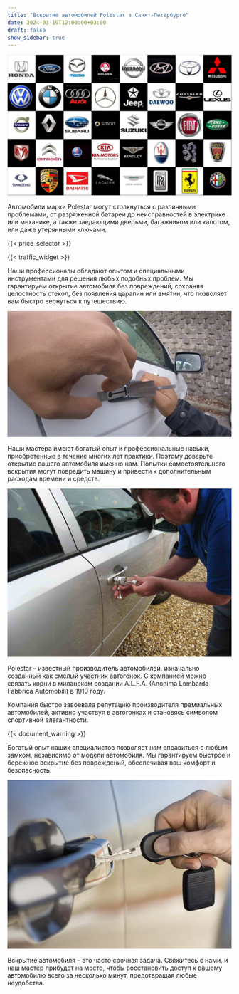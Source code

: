 ```yaml
---
title: "Вскрытие автомобилей Polestar в Санкт-Петербурге"
date: 2024-03-19T12:00:00+03:00
draft: false
show_sidebar: true
---
```


![логотип Polestar](../car_logo.jpg)

Автомобили марки Polestar могут столкнуться с различными проблемами, от разряженной батареи до неисправностей в электрике или механике, а также заедающими дверьми, багажником или капотом, или даже утерянными ключами.

{{< price_selector >}}

{{< traffic_widget >}}

Наши профессионалы обладают опытом и специальными инструментами для решения любых подобных проблем. Мы гарантируем открытие автомобиля без повреждений, сохраняя целостность стекол, без появления царапин или вмятин, что позволяет вам быстро вернуться к путешествию.

![вскрытие автомобиля без повреждений](../car.jpg)

Наши мастера имеют богатый опыт и профессиональные навыки, приобретенные в течение многих лет практики. Поэтому доверьте открытие вашего автомобиля именно нам. Попытки самостоятельного вскрытия могут повредить машину и привести к дополнительным расходам времени и средств.

![процесс вскрытия автомобиля](../car_open.jpg)

Polestar – известный производитель автомобилей, изначально созданный как смелый участник автогонок. С компанией можно связать корни в миланском создании A.L.F.A. (Anonima Lombarda Fabbrica Automobili) в 1910 году. 

Компания быстро завоевала репутацию производителя премиальных автомобилей, активно участвуя в автогонках и становясь символом спортивной элегантности.

{{< document_warning >}}

Богатый опыт наших специалистов позволяет нам справиться с любым замком, независимо от модели автомобиля. Мы гарантируем быстрое и бережное вскрытие без повреждений, обеспечивая ваш комфорт и безопасность.

![ключ от автомобиля](../car_key.jpg)

Вскрытие автомобиля – это часто срочная задача. Свяжитесь с нами, и наш мастер прибудет на место, чтобы восстановить доступ к вашему автомобилю всего за несколько минут, предотвращая любые неудобства.